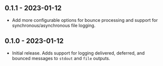 ## 0.1.1 - 2023-01-12

- Add more configurable options for bounce processing and support for synchronous/asynchronous file logging.

## 0.1.0 - 2023-01-12

- Initial release. Adds support for logging delivered, deferred, and bounced messages to `stdout` and `file` outputs.
